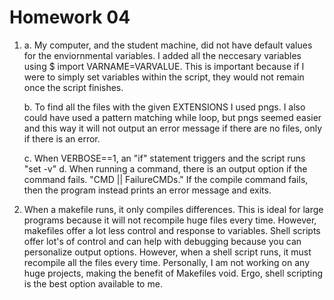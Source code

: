 Homework 04
===========
1. 
	a. My computer, and the student machine, did not have default values for the enviornmental variables. I added all the neccesary variables using $ import VARNAME=VARVALUE. This is important because if I were to simply set variables within the script, they would not remain once the script finishes.

	b. To find all the files with the given EXTENSIONS I used pngs. I also could have used a pattern matching while loop, but pngs seemed easier and this way it will not output an error message if there are no files, only if there is an error.

	c. When VERBOSE==1, an "if" statement triggers and the script runs "set -v"
	d. When running a command, there is an output option if the command fails. "CMD || FailureCMDs." If the compile command fails, then the program instead prints an error message and exits.

2. When a makefile runs, it only compiles differences. This is ideal for large programs because it will not recompile huge files every time. However, makefiles offer a lot less control and response to variables. Shell scripts offer lot's of control and can help with debugging because you can personalize output options. However, when a shell script runs, it must recompile all the files every time. Personally, I am not working on any huge projects, making the benefit of Makefiles void. Ergo, shell scripting is the best option available to me. 
